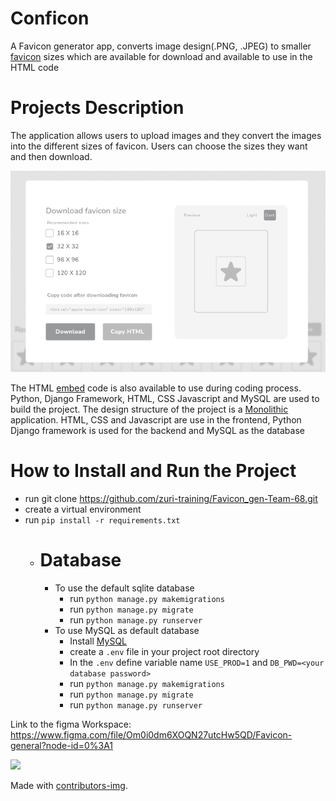 
# Conficon
A Favicon generator app, converts image design(.PNG, .JPEG) to smaller [favicon](https://en.wikipedia.org/wiki/Favicon) sizes which are available for download and available to use in the HTML code

# Projects Description
The application allows users to upload images and they convert the images into the different sizes of favicon. Users can choose the sizes they want and then download.


![My Image](media/files/icons/footer.png)



The HTML [embed](https://en.wikipedia.org/wiki/Embedded) code is also available to use during coding process.
Python, Django Framework, HTML, CSS Javascript and MySQL are used to build the project. The design structure of the project is a [Monolithic](https://en.wikipedia.org/wiki/Monolithic_application) application. HTML, CSS and Javascript are use in the frontend, Python Django framework is used for the backend and MySQL as the database

# How to Install and Run the Project
-  run git clone https://github.com/zuri-training/Favicon_gen-Team-68.git 
- create a virtual environment
- run ```pip install -r requirements.txt```
  - # Database
    - To use the default sqlite database
      - run ```python manage.py makemigrations```
      - run ```python manage.py migrate```
      - run ```python manage.py runserver```
    - To use MySQL as default database
      - Install [MySQL](https://www.mysql.com/downloads/)
      - create a ```.env``` file in your project root directory
      - In the ```.env``` define variable name ```USE_PROD=1``` and ```DB_PWD=<your database password>```
      - run ```python manage.py makemigrations```
      - run ```python manage.py migrate```
      - run ```python manage.py runserver```


Link to the figma Workspace:  https://www.figma.com/file/Om0i0dm6XOQN27utcHw5QD/Favicon-general?node-id=0%3A1

<a href = "https://github.com/zuri-training/Favicon_gen-Team-68/graphs/contributors">
  <img src = "https://contrib.rocks/image?repo = Conradgabe/zuri-training/Favicon_gen-Team-68"/>
</a>

Made with [contributors-img](https://contrib.rocks).
